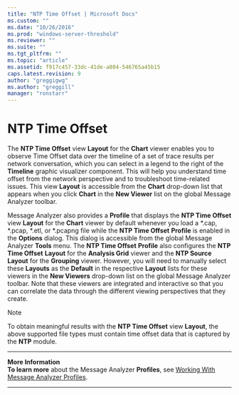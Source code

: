 ```yaml
---
title: "NTP Time Offset | Microsoft Docs"
ms.custom: ""
ms.date: "10/26/2016"
ms.prod: "windows-server-threshold"
ms.reviewer: ""
ms.suite: ""
ms.tgt_pltfrm: ""
ms.topic: "article"
ms.assetid: f917c457-33dc-41de-a804-546765a45b15
caps.latest.revision: 9
author: "greggigwg"
ms.author: "greggill"
manager: "ronstarr"
---
```


# NTP Time Offset

The **NTP Time Offset** view **Layout** for the  **Chart** viewer  enables you  to observe Time Offset data over the timeline of a set of trace results per network conversation, which you can select in a legend to the right of the **Timeline** graphic visualizer component. This will help you understand time offset from the network perspective and to troubleshoot time-related issues. This view **Layout** is accessible from the **Chart** drop-down list that appears when you click **Chart** in the **New Viewer** list on the global Message Analyzer toolbar.  
  
 Message Analyzer also provides a **Profile** that displays the **NTP Time Offset** view **Layout** for the  **Chart** viewer by default whenever you load a \*.cap, \*.pcap, \*.etl, or \*.pcapng file while the **NTP Time Offset** **Profile** is enabled in the **Options** dialog. This dialog is accessible from the global Message Analyzer **Tools** menu. The **NTP Time Offset** **Profile** also configures the **NTP Time Offset** **Layout** for the **Analysis Grid** viewer  and the **NTP Source** **Layout** for the **Grouping** viewer. However, you will need to manually select these **Layouts** as the **Default** in the respective **Layout** lists for these viewers in the **New Viewers** drop-down list on the global Message Analyzer toolbar. Note that these viewers are integrated and interactive so that you can correlate the data through the different viewing perspectives that they create.  
  
> [!NOTE]
>  To obtain meaningful results with the **NTP Time Offset** view **Layout**, the above supported  file types must contain time offset data that is captured by the **NTP** module.  
  
---  
  
 **More Information**   
 **To learn more** about the Message Analyzer **Profiles**, see  [Working With Message Analyzer Profiles](working-with-message-analyzer-profiles.md).  

---